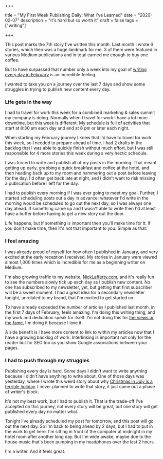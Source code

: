+++

title = "My First Week Publishing Daily: What I've Learned"
date = "2020-02-07"
description = "It's hard but so worth it"
draft = false
tags = ["writing"]

+++

This post marks the 7th story I've written this month. Last month I wrote 6 stories, which then was a huge landmark for me. 3 of them were featured in various Medium publications and in total earned me enough to buy one coffee.

But to have surpassed that number only a week into my goal of [writing every day in February](https://nicklafferty.com/blog/why-im-publishing-new-content-every-day-in-february/) is an incredible feeling.

I wanted to take you on a journey over the last 7 days and show some struggles in trying to publish new content every day.

### Life gets in the way

I had to travel for work this week for a combined marketing & sales summit my company is doing. Normally when I travel for work I have a lot more downtime, but this week is different. My schedule is full of activities that start at 8:30 am each day and end at 8 pm or later each night.

When starting my February journey I knew that I'd have to travel for work this week, so I needed to prepare ahead of time. I had 2 drafts in the backlog that I was able to quickly finish without much effort, but I was still responsible for 4 more stories this week during a very hectic schedule.

I was forced to write and publish all of my posts in the morning. That meant getting up early, grabbing a quick breakfast and coffee at the hotel, and then heading back up to my room and hammering out a post before leaving for the day. I'd often get back late at night, and I didn't want to risk missing a publication before I left for the day.

I had to publish every morning if I was ever going to meet my goal. Further, I started scheduling posts out a day in advance; whatever I'd write in the morning would be scheduled to go out the next day, so I was always one day ahead. If something came up and I wasn't able to write then I'd at least have a buffer before having to get a new story out the door.

Life happens, but if something is important then you'll make time for it. If you don't make time, then it's not that important to you. Simple as that.

### I feel amazing

I was already proud of myself for how often I published in January, and very excited at the early reception I received. My stories in January were viewed almost 1,000 times which is incredible for me as a beginning writer on Medium.

I'm also growing traffic to my website, [NickLafferty.com](https://nicklafferty.com), and it's really fun to see the numbers slowly tick up each day as I publish new content. No one has subscribed to my newsletter, yet, but getting that first subscriber will be a sweet moment. I had a great idea for a secondary newsletter tonight, unrelated to my brand, that I'm excited to get started on.

To have already exceeded the number of articles I published last month, in the first 7 days of February, feels amazing. I'm doing this writing thing, and my work and dedication speak for itself. I'm not doing this for [the views or the fame](https://nicklafferty.com/blog/write-from-the-heart-not-for-the-numbers/https://nicklafferty.com/blog/write-from-the-heart-not-for-the-numbers/), I'm doing it because I love it.

A side benefit is I have more content to link to within my articles now that I have a growing backlog of work. Interlinking is important not only for the reader but for SEO too as you show Google associations between your pages.

### I had to push through my struggles

Publishing every day is hard. Some days I didn't want to write anything because I didn't have anything to write about. One of those days was yesterday, where I wrote this weird story about why [Christmas in July is a terrible holiday](https://nicklafferty.com/blog/christmas-in-july-is-the-worst-fake-holiday-ever/). I never planned to write that story, it just came out a phase of writer's block.

It's not my best work, but I had to publish it. That is the trade-off I've accepted on this journey, not every story will be great, but one story will get published every day no matter what.

Tonight I've already scheduled my post for tomorrow, and this post will go out the next day. So I'm back to being ahead by 2 days, but I had to put in the work to get here. I'm sitting in front of the computer at midnight in my hotel room after another long day. But I'm wide awake, maybe due to the house music that's been pumping in my headphones over the last 2 hours.

I'm a writer. And it feels great.